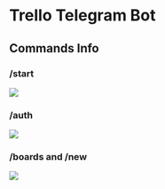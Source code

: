 # Trello Telegram Bot
## Commands Info

### /start
![](https://www.linkpicture.com/q/1_1475.jpg)

### /auth

![](https://www.linkpicture.com/q/2_961.jpg)

### /boards and /new


![](https://www.linkpicture.com/q/3_690.jpg)